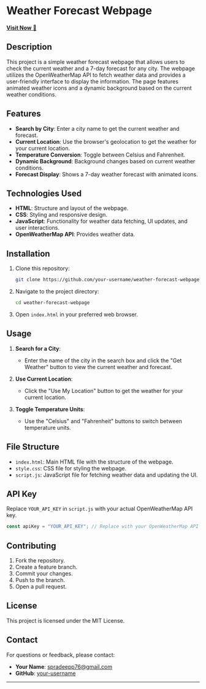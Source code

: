 # Weather Forecast Webpage

<a href="https://pradeep23122003.github.io/weather_forecast/" target="_blank">**Visit Now** 🚀</a>

## Description

This project is a simple weather forecast webpage that allows users to check the current weather and a 7-day forecast for any city. The webpage utilizes the OpenWeatherMap API to fetch weather data and provides a user-friendly interface to display the information. The page features animated weather icons and a dynamic background based on the current weather conditions.

## Features

- **Search by City**: Enter a city name to get the current weather and forecast.
- **Current Location**: Use the browser's geolocation to get the weather for your current location.
- **Temperature Conversion**: Toggle between Celsius and Fahrenheit.
- **Dynamic Background**: Background changes based on current weather conditions.
- **Forecast Display**: Shows a 7-day weather forecast with animated icons.

## Technologies Used

- **HTML**: Structure and layout of the webpage.
- **CSS**: Styling and responsive design.
- **JavaScript**: Functionality for weather data fetching, UI updates, and user interactions.
- **OpenWeatherMap API**: Provides weather data.

## Installation

1. Clone this repository:

   ```bash
   git clone https://github.com/your-username/weather-forecast-webpage.git
   ```

2. Navigate to the project directory:

   ```bash
   cd weather-forecast-webpage
   ```

3. Open `index.html` in your preferred web browser.

## Usage

1. **Search for a City**:
   - Enter the name of the city in the search box and click the "Get Weather" button to view the current weather and forecast.

2. **Use Current Location**:
   - Click the "Use My Location" button to get the weather for your current location.

3. **Toggle Temperature Units**:
   - Use the "Celsius" and "Fahrenheit" buttons to switch between temperature units.

## File Structure

- `index.html`: Main HTML file with the structure of the webpage.
- `style.css`: CSS file for styling the webpage.
- `script.js`: JavaScript file for fetching weather data and updating the UI.

## API Key

Replace `YOUR_API_KEY` in `script.js` with your actual OpenWeatherMap API key.

```javascript
const apiKey = "YOUR_API_KEY"; // Replace with your OpenWeatherMap API key
```

## Contributing

1. Fork the repository.
2. Create a feature branch.
3. Commit your changes.
4. Push to the branch.
5. Open a pull request.

## License

This project is licensed under the MIT License.

## Contact

For questions or feedback, please contact:

- **Your Name**: spradeepp76@gmail.com
- **GitHub**: [your-username](https://github.com/pradeep23122003)

---
